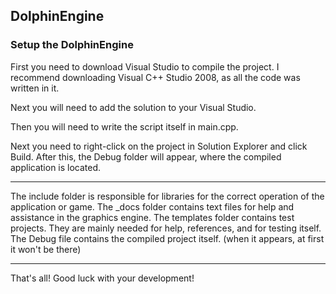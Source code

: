 DolphinEngine
--
### Setup the DolphinEngine

First you need to download Visual Studio to compile the project.
I recommend downloading Visual C++ Studio 2008, as all the code was written in it.

Next you will need to add the solution to your Visual Studio.

Then you will need to write the script itself in main.cpp.

Next you need to right-click on the project in Solution Explorer and click Build.
After this, the Debug folder will appear, where the compiled application is located.

----

The include folder is responsible for libraries for the correct operation of the application or game.
The _docs folder contains text files for help and assistance in the graphics engine.
The templates folder contains test projects. They are mainly needed for help, references, and for testing itself.
The Debug file contains the compiled project itself. (when it appears, at first it won't be there)

----

That's all!
Good luck with your development!
